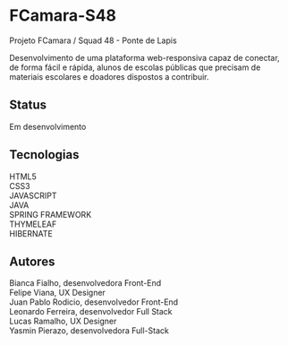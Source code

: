 # FCamara-S48
Projeto FCamara / Squad 48 - 
Ponte de Lapis

Desenvolvimento de uma plataforma web-responsiva capaz de conectar, de forma fácil e rápida, alunos de escolas públicas que precisam 
de materiais escolares e doadores dispostos a contribuir.

## Status
Em desenvolvimento



## Tecnologias 
HTML5 <br>
CSS3 <br>
JAVASCRIPT <br>
JAVA <br>
SPRING FRAMEWORK <br>
THYMELEAF <br>
HIBERNATE







## Autores
Bianca Fialho, desenvolvedora Front-End <br>
Felipe Viana, UX Designer <br>
Juan Pablo Rodicio, desenvolvedor Front-End <br>
Leonardo Ferreira, desenvolvedor Full Stack <br>
Lucas Ramalho, UX Designer <br>
Yasmin Pierazo, desenvolvedora Full-Stack
